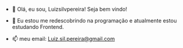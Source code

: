 - 👋 Olá, eu sou, Luizsilvpereira! Seja bem vindo! 

- 👀 Eu estou me redescobrindo na programação e atualmente estou estudando Frontend.
- 📫 meu email: Luiz.sil.pereira@gmail.com



